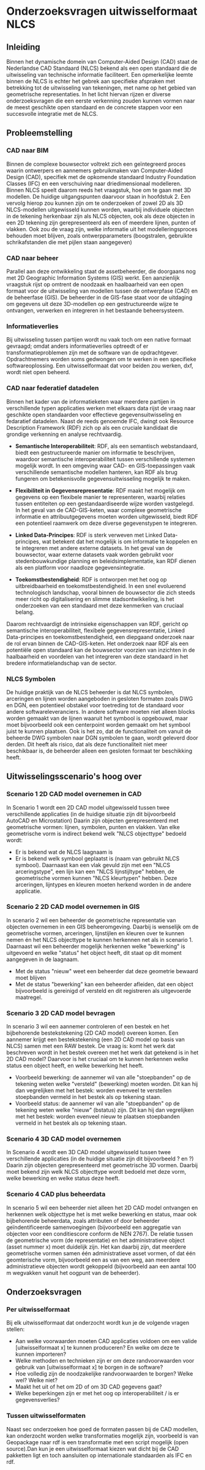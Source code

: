 # Onderzoeksvragen uitwisselformaat NLCS

## Inleiding
Binnen het dynamische domein van Computer-Aided Design (CAD) staat de Nederlandse CAD Standaard (NLCS) bekend als een open standaard die de uitwisseling van technische informatie faciliteert. Een opmerkelijke leemte binnen de NLCS is echter het gebrek aan specifieke afspraken met betrekking tot de uitwisseling van tekeningen, met name op het gebied van geometrische representaties. In het licht hiervan rijzen er diverse onderzoeksvragen die een eerste verkenning zouden kunnen vormen naar de meest geschikte open standaard en de concrete stappen voor een succesvolle integratie met de NLCS.

## Probleemstelling

### CAD naar BIM
Binnen de complexe bouwsector voltrekt zich een geïntegreerd proces waarin ontwerpers en aannemers gebruikmaken van Computer-Aided Design (CAD), specifiek met de opkomende standaard Industry Foundation Classes (IFC) en een verschuiving naar driedimensionaal modelleren. Binnen NLCS speelt daarom reeds het vraagstuk, hoe om te gaan met 3D modellen. De huidige uitgangspunten daarvoor staan in hoofdstuk 2. Een vervolg hierop zou kunnen zijn om te onderzoeken of zowel 2D als 3D NLCS-modellen uitgewisseld kunnen worden, waarbij individuele objecten in de tekening herkenbaar zijn als NLCS objecten, ook als deze objecten in een 2D tekening zijn gerepresenteerd als een of meerdere lijnen, punten of vlakken. Ook zou de vraag zijn, welke informatie uit het modelleringsproces behouden moet blijven, zoals ontwerpparameters (boogstralen, gebruikte schrikafstanden die met pijlen staan aangegeven)

### CAD naar beheer
Parallel aan deze ontwikkeling staat de assetbeheerder, die doorgaans nog met 2D Geographic Information Systems (GIS) werkt. Een aanzienlijk vraagstuk rijst op omtrent de noodzaak en haalbaarheid van een open formaat voor de uitwisseling van modellen tussen de ontwerpfase (CAD) en de beheerfase (GIS). De beheerder in de GIS-fase staat voor de uitdaging om  gegevens uit deze 3D-modellen op een gestructureerde wijze te ontvangen, verwerken en integreren in het bestaande beheersysteem.

### Informatieverlies
Bij uitwisseling tussen partijen wordt nu vaak toch om een native formaat gevraagd; omdat anders informatieverlies optreedt of er transformatieproblemen zijn met de software van de opdrachtgever. Opdrachtnemers worden soms gedwongen om te werken in een specifieke softwareoplossing. Een uitwisselformaat dat voor beiden zou werken, dxf, wordt niet open beheerd. 

### CAD naar federatief datadelen 
Binnen het kader van de informatieketen waar meerdere partijen in verschillende typen applicaties werken met elkaars data rijst de vraag naar geschikte open standaarden voor effectieve gegevensuitwisseling en fedaratief datadelen. Naast de reeds genoemde IFC, dwingt ook Resource Description Framework (RDF) zich op als een cruciale kandidaat die grondige verkenning en analyse rechtvaardig.

* **Semantische Interoperabiliteit**: RDF, als een semantisch webstandaard, biedt een gestructureerde manier om informatie te beschrijven, waardoor semantische interoperabiliteit tussen verschillende systemen mogelijk wordt. In een omgeving waar CAD- en GIS-toepassingen vaak verschillende semantische modellen hanteren, kan RDF als brug fungeren om betekenisvolle gegevensuitwisseling mogelijk te maken. 

* **Flexibiliteit in Gegevensrepresentatie**: RDF maakt het mogelijk om gegevens op een flexibele manier te representeren, waarbij relaties tussen entiteiten op een gestandaardiseerde wijze worden vastgelegd. In het geval van de CAD-GIS-keten, waar complexe geometrische informatie en attribuutgegevens moeten worden uitgewisseld, biedt RDF een potentieel raamwerk om deze diverse gegevenstypen te integreren. 

* **Linked Data-Principes**: RDF is sterk verweven met Linked Data-principes, wat betekent dat het mogelijk is om informatie te koppelen en te integreren met andere externe datasets. In het geval van de bouwsector, waar externe datasets vaak worden gebruikt voor stedenbouwkundige planning en beleidsimplementatie, kan RDF dienen als een platform voor naadloze gegevensintegratie.

* **Toekomstbestendigheid**: RDF is ontworpen met het oog op uitbreidbaarheid en toekomstbestendigheid. In een snel evoluerend technologisch landschap, vooral binnen de bouwsector die zich steeds meer richt op digitalisering en slimme stadsontwikkeling, is het onderzoeken van een standaard met deze kenmerken van cruciaal belang.

Daarom rechtvaardigt de intrinsieke eigenschappen van RDF, gericht op semantische interoperabiliteit, flexibele gegevensrepresentatie, Linked Data-principes en toekomstbestendigheid, een diepgaand onderzoek naar de rol ervan binnen de CAD-GIS-keten. Het onderzoek naar RDF als een potentiële open standaard kan de bouwsector voorzien van inzichten in de haalbaarheid en voordelen van het integreren van deze standaard in het bredere informatielandschap van de sector.

### NLCS Symbolen
De huidige praktijk van de NLCS beheerder is dat NLCS symbolen, arceringen en lijnen worden aangeboden in gesloten formaten zoals DWG en DGN, een potentieel obstakel voor toetreding tot de standaard voor andere softwareleveranciers. In andere software moeten niet alleen blocks worden gemaakt van de lijnen waaruit het symbool is opgebouwd, maar moet bijvoorbeeld ook een centerpoint worden gemaakt om het symbool juist te kunnen plaatsen.
Ook is het zo, dat de functionaliteit om vanuit de beheerde DWG symbolen naar DGN symbolen te gaan, wordt geleverd door derden. Dit heeft als risico, dat als deze functionaliteit niet meer beschikbaar is, de beheerder alleen een gesloten formaat ter beschikking heeft. 

## Uitwisselingsscenario's hoog over

### Scenario 1 2D CAD model overnemen in CAD
In Scenario 1 wordt een 2D CAD model uitgewisseld tussen twee verschillende applicaties (in de huidige situatie zijn dit bijvoorbeeld AutoCAD en Microstation) Daarin zijn objecten gerepresenteerd met geometrische vormen: lijnen, symbolen, punten en vlakken. Van elke geometrische vorm is indirect bekend welk "NLCS objecttype" bedoeld wordt:
* Er is bekend wat de NLCS laagnaam is
* Er is bekend welk symbool geplaatst is (naam van gebruikt NLCS symbool).
Daarnaast kan een vlak gevuld zijn met een "NLCS arceringstype", een lijn kan een "NLCS lijnstijltype" hebben, de geometrische vormen kunnen "NLCS kleurtypen" hebben. Deze arceringen, lijntypes en kleuren moeten herkend worden in de andere applicatie. 


### Scenario 2 2D CAD model overnemen in GIS
In scenario 2 wil een beheerder de geometrische representatie van objecten overnemen in een GIS beheeromgeving. Daarbij is wenselijk om de geometrische vormen, arceringen, lijnstijlen en kleuren over te kunnen nemen én het NLCS objecttype te kunnen herkennen net als in scenario 1.
Daarnaast wil een beheerder mogelijk herkennen welke "bewerking" is uitgevoerd en welke "status" het object heeft, dit staat op dit moment aangegeven in de laagnaam.
* Met de status "nieuw" weet een beheerder dat deze geometrie bewaard moet blijven
* Met de status "bewerking" kan een beheerder afleiden, dat een object bijvoorbeeld is gereinigd of versteld en dit registreren als uitgevoerde maatregel.


### Scenario 3 2D CAD model bevragen
In scenario 3 wil een aannemer controleren of een bestek en het bijbehorende bestekstekening (2D CAD model) overeen komen. Een aannemer krijgt een bestekstekening (een 2D CAD model op basis van NLCS) samen met een RAW bestek. De vraag is: komt het werk dat beschreven wordt in het bestek overeen met het werk dat getekend is in het 2D CAD model? Daarvoor is het cruciaal om te kunnen herkennen welke status een object heeft, en welke bewerking het heeft.
* Voorbeeld bewerking: de aannemer wil van alle "stoepbanden" op de tekening weten welke "versteld" (bewerking) moeten worden. Dit kan hij dan vegrelijken met het bestek: worden evenveel te verstellen stoepbanden vermeld in het bestek als op tekening staan.
* Voorbeeld status: de aannemer wil van alle "stoepbanden" op de tekening weten welke "nieuw" (bstatus) zijn. Dit kan hij dan vegrelijken met het bestek: worden evenveel nieuw te plaatsen stoepbanden vermeld in het bestek als op tekening staan.

### Scenario 4 3D CAD model overnemen
In Scenario 4 wordt een 3D CAD model uitgewisseld tussen twee verschillende applicaties (in de huidige situatie zijn dit bijvoorbeeld ? en ?) Daarin zijn objecten gerepresenteerd met geometrische 3D vormen. Daarbij moet bekend zijn welk NLCS objecttype wordt bedoeld met deze vorm, welke bewerking en welke status deze heeft. 

### Scenario 4 CAD plus beheerdata
In scenario 5 wil een beheerder niet alleen het 2D CAD model ontvangen en herkennen welk objecttype het is met welke bewerking en status, maar ook bijbehorende beheerdata, zoals attributen of door beheerder geïndentificeerde samenvoegingen (bijvoorbeeld een aggregatie van objecten voor een conditiescore conform de NEN 2767). De relatie tussen de geometrische vorm (de representatie) en het administratieve object (asset nummer x) moet duidelijk zijn. Het kan daarbij zijn, dat meerdere geometrische vormen samen één administratieve asset vormen, of dat één geomterische vorm, bijvoorbeeld een as van een weg, aan meerdere administratieve objecten wordt gekoppeld (bijvoorbeeld aan een aantal 100 m wegvakken vanuit het oogpunt van de beheerder).

## Onderzoeksvragen

### Per uitwisselformaat
Bij elk uitwisselformaat dat onderzocht wordt kun je de volgende vragen stellen:

* Aan welke voorwaarden moeten CAD applicaties voldoen om een valide [uitwisselformaat x] te kunnen produceren? En welke om deze te kunnen importeren?
* Welke methoden en technieken zijn er om deze randvoorwaarden voor gebruik van [uitwisselformaat x] te borgen in de software? 
* Hoe volledig zijn de noodzakelijke randvoorwaarden te borgen? Welke wel? Welke niet?
* Maakt het uit of het om 2D of om 3D CAD gegevens gaat?
* Welke beperkingen zijn er met het oog op interoperabiliteit / is er gegevensverlies?

### Tussen uitwisselformaten
Naast sec onderzoeken hoe goed de formaten passen bij de CAD modellen, kan onderzocht worden welke transformaties mogelijk zijn, voorbeeld is van Geopackage naar rdf is een transformatie met een script mogelijk (open source).Dan kun je een uitwisselformaat kiezen wat dicht bij de CAD pakketten ligt en toch aansluiten op internationale standaarden als IFC en rdf.
